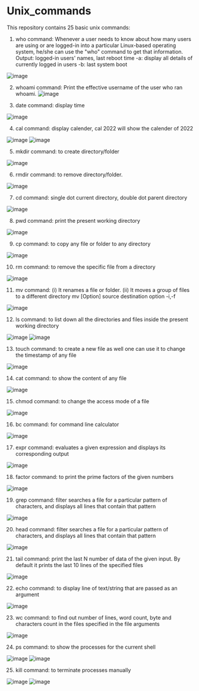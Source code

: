 # Unix_commands

This repository contains 25 basic unix commands:

1.	who command:
Whenever a user needs to know about how many users are using or are logged-in into a particular Linux-based operating system, he/she can use the "who" command to get that information. 
Output: logged-in users' names, last reboot time
-a: display all details of currently logged in users
-b: last system boot

![image](https://github.com/Aneri11U/Unix_commands/assets/121008198/11402b40-7dd5-437a-af62-ed5897a36460)

2.	whoami command:
Print the effective username of the user who ran whoami.
![image](https://github.com/Aneri11U/Unix_commands/assets/121008198/6fcd99f4-6c56-4e60-ad7d-3c8a4003bd8d)

3.	date command:
display time

![image](https://github.com/Aneri11U/Unix_commands/assets/121008198/f140939f-66a4-4b08-8c5b-9923e886caa3)

4.	cal command:
display calender, cal 2022 will show the calender of 2022

![image](https://github.com/Aneri11U/Unix_commands/assets/121008198/61de93c3-0937-48eb-b536-abb2ec3c2ada)
![image](https://github.com/Aneri11U/Unix_commands/assets/121008198/d4650e65-1af1-40f5-b04a-f77d61155aa5)

5.	mkdir command:
to create directory/folder

![image](https://github.com/Aneri11U/Unix_commands/assets/121008198/cd8e70c5-310f-4efd-942e-34bc69a7a32b)

6.	rmdir command:
to remove directory/folder.

![image](https://github.com/Aneri11U/Unix_commands/assets/121008198/385bc700-2281-4460-9169-076feb37666b)

7.	cd command:
single dot current directory, double dot parent directory

![image](https://github.com/Aneri11U/Unix_commands/assets/121008198/966f3d3d-333c-4657-951f-b7e9d8b830b0)

8.	pwd command:
print the present working directory

![image](https://github.com/Aneri11U/Unix_commands/assets/121008198/11270350-a0fc-4c58-9749-feab5b7f7364)

9.	cp command:
to copy any file or folder to any directory

![image](https://github.com/Aneri11U/Unix_commands/assets/121008198/061164f9-7eda-412e-8efa-25552be53ebc)

10.	rm command:
to remove the specific file from a directory

![image](https://github.com/Aneri11U/Unix_commands/assets/121008198/9e38ef0a-c96c-4b92-87e7-f943a722161e)

11.	mv command:
(i) It renames a file or folder.
(ii) It moves a group of files to a different directory
mv [Option] source destination
option -i,-f

![image](https://github.com/Aneri11U/Unix_commands/assets/121008198/63a656a8-f6a9-4b55-a5a3-5f94daeabdbf)

12.	ls command:
to list down all the directories and files inside the present working directory

![image](https://github.com/Aneri11U/Unix_commands/assets/121008198/106fed29-1a42-469c-9bfd-f75531028c08)
![image](https://github.com/Aneri11U/Unix_commands/assets/121008198/9b2fa321-8c7f-4e7a-b662-946fce111f0d)

13.	touch command:
to create a new file as well one can use it to change the timestamp of any file

![image](https://github.com/Aneri11U/Unix_commands/assets/121008198/535b6e76-d56e-4cca-8aac-5c6fdd9b381a)

14.	cat command:
to show the content of any file

![image](https://github.com/Aneri11U/Unix_commands/assets/121008198/15c593db-38dd-4f20-bce9-ed9a10be372c)

15.	chmod command:
to change the access mode of a file

![image](https://github.com/Aneri11U/Unix_commands/assets/121008198/f2e50b90-c705-497f-881d-5990c79f46e0)

16.	bc command:
for command line calculator

![image](https://github.com/Aneri11U/Unix_commands/assets/121008198/6dad315b-0d1a-4e7c-aa69-5b98735b7b7a)

17.	expr command:
evaluates a given expression and displays its corresponding output

![image](https://github.com/Aneri11U/Unix_commands/assets/121008198/c45d95e8-31a3-4aa7-b712-947a73208736)

18.	factor command:
to print the prime factors of the given numbers

![image](https://github.com/Aneri11U/Unix_commands/assets/121008198/74a9da0d-5d65-4d38-a1d3-5c31beadd82a)

19.	grep command:
filter searches a file for a particular pattern of characters, and displays all lines that contain that pattern

![image](https://github.com/Aneri11U/Unix_commands/assets/121008198/9a9b0a86-2c2c-4446-85a6-5d7965d295e6)

20.	head command:
filter searches a file for a particular pattern of characters, and displays all lines that contain that pattern

![image](https://github.com/Aneri11U/Unix_commands/assets/121008198/6eecfd75-3b3c-4296-8117-abbc5090b1c1)

21.	tail command:
print the last N number of data of the given input. By default it prints the last 10 lines of the specified files

![image](https://github.com/Aneri11U/Unix_commands/assets/121008198/1951f6d6-1bca-4734-85ea-fba1f9fb33b0)

22.	echo command:
to display line of text/string that are passed as an argument

![image](https://github.com/Aneri11U/Unix_commands/assets/121008198/94096e92-29ed-42a0-8741-cd5371fb5c40)

23.	wc command:
to find out number of lines, word count, byte and characters count in the files specified in the file arguments

![image](https://github.com/Aneri11U/Unix_commands/assets/121008198/77497771-c0e0-4ca0-b365-813d73db91fc)

24.	ps command:
to show the processes for the current shell 

![image](https://github.com/Aneri11U/Unix_commands/assets/121008198/8dd1d9fd-f486-4f6f-b340-10c4c21e6814)
![image](https://github.com/Aneri11U/Unix_commands/assets/121008198/c987822e-9aaf-488f-829c-34e58460b36d)

25.	kill command:
to terminate processes manually

![image](https://github.com/Aneri11U/Unix_commands/assets/121008198/9961d948-2d81-4cbd-baec-2a21573ac352)
![image](https://github.com/Aneri11U/Unix_commands/assets/121008198/db9f9205-25a8-40c1-8ed1-cdf44e22bd44)

